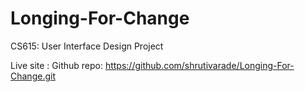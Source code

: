 # Longing-For-Change
CS615: User Interface Design Project

Live site : 
Github repo: https://github.com/shrutivarade/Longing-For-Change.git
